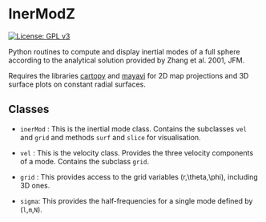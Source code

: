 # InerModZ
[![License: GPL v3](https://img.shields.io/badge/License-GPLv3-blue.svg)](https://www.gnu.org/licenses/gpl-3.0)

Python routines to compute and display inertial modes of a full sphere according to the analytical solution provided by Zhang et al. 2001, JFM.

Requires the libraries [cartopy](https://scitools.org.uk/cartopy/docs/latest/) and [mayavi](https://docs.enthought.com/mayavi/mayavi/) for 2D map projections and 3D surface plots on constant radial surfaces.

## Classes

* ```inerMod``` : This is the inertial mode class. Contains the subclasses ```vel``` and ```grid``` and methods ```surf``` and ```slice``` for visualisation.

* ```vel``` : This is the velocity class. Provides the three velocity components of a mode. Contains the subclass ```grid```.

* ```grid``` : This provides access to the grid variables (r,\theta,\phi), including 3D ones.

* ```sigma```: This provides the half-frequencies for a single mode defined by (`l`,`m`,`N`).
